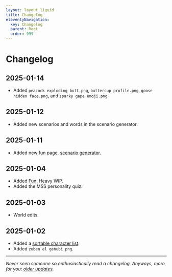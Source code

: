 ```yaml
---
layout: layout.liquid
title: Changelog
eleventyNavigation:
  key: Changelog
  parent: Root
  order: 999
---
```


# Changelog

## 2025-01-14

- Added `peacock exploding butt.png`, `buttercup profile.png`, `goose hidden face.png`, and `sparky gape emoji.png`.

## 2025-01-12

- Added new scenarios and words in the scenario generator.

## 2025-01-11

- Added new fun page, [scenario generator](/fun/scenarios/).

## 2025-01-04

- Added [Fun](/fun/). Heavy WIP.
- Added the MSS personality quiz.

## 2025-01-03

- World edits.

## 2025-01-02

- Added a [sortable character list](/characters/list/).
- Added `zuben el genubi.png`.

---

*Never seen someone so enthusiastically read a changelog. Anyways, more for you: [older updates](old/).*
